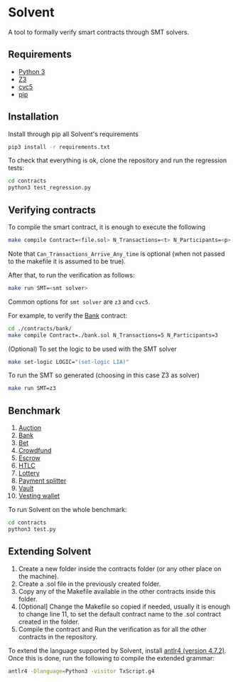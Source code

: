 # Solvent

A tool to formally verify smart contracts through SMT solvers.

## Requirements

- [Python 3](https://www.python.org/)
- [Z3](https://github.com/Z3Prover/z3)
- [cvc5](https://cvc5.github.io/) 
- [pip](https://pypi.org/project/pip/)

## Installation

Install through pip all Solvent's requirements
```bash
pip3 install -r requirements.txt
```

To check that everything is ok, clone the repository and run the regression tests:
```bash
cd contracts
python3 test_regression.py
```

## Verifying contracts


To compile the smart contract, it is enough to execute the following

```bash
make compile Contract=<file.sol> N_Transactions=<t> N_Participants=<p> Can_Transactions_Arrive_Any_time=<true|false>
```

Note that `Can_Transactions_Arrive_Any_time` is optional (when not passed to the makefile it is assumed to be true).

After that, to run the verification as follows:
```bash
make run SMT=<smt solver>
```
Common options for `smt solver` are `z3` and `cvc5`.

For example, to verify the [Bank](contracts/bank) contract:
```bash
cd ./contracts/bank/
make compile Contract=./bank.sol N_Transactions=5 N_Participants=3
```
(Optional) To set the logic to be used with the SMT solver
```bash
make set-logic LOGIC="(set-logic LIA)"
```
To run the SMT so generated (choosing in this case Z3 as solver)
```bash
make run SMT=z3
```

## Benchmark

1. [Auction](contracts/auction)
1. [Bank](contracts/bank)
1. [Bet](contracts/bet)
1. [Crowdfund](contracts/crowdfund)
1. [Escrow](contracts/escrow)
1. [HTLC](contracts/htlc)
1. [Lottery](contracts/lottery)
1. [Payment splitter](contracts/payment_splitter)
1. [Vault](contracts/vault)
1. [Vesting wallet](contracts/vesting_wallet)

To run Solvent on the whole benchmark:
```bash
cd contracts
python3 test.py
```

## Extending Solvent

1. Create a new folder inside the contracts folder (or any other place on the machine). 
2. Create a .sol file in the previously created folder.
3. Copy any of the Makefile available in the other contracts inside this folder.
4. [Optional] Change the Makefile so copied if needed, usually it is enough to change line 11, to set the default contract name to the .sol contract created in the folder.
5. Compile the contract and Run the verification as for all the other contracts in the repository.

To extend the language supported by Solvent, install [antlr4 (version 4.7.2)](https://www.antlr.org/).
Once this is done, run the following to compile the extended grammar:
```bash
antlr4 -Dlanguage=Python3 -visitor TxScript.g4 
```